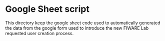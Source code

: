 # Google Sheet script

This directory keep the google sheet code used to automatically generated the 
data from the google form used to introduce the new FIWARE Lab requested user 
creation process.
